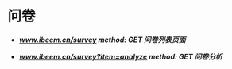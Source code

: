 # **问卷**

* _**www.ibeem.cn/survey                                    method: GET               问卷列表页面**_

* _**www.ibeem.cn/survey?item=analyze           method: GET               问卷分析**_



